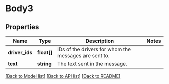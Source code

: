 # Body3

## Properties
Name | Type | Description | Notes
------------ | ------------- | ------------- | -------------
**driver_ids** | **float[]** | IDs of the drivers for whom the messages are sent to. | 
**text** | **string** | The text sent in the message. | 

[[Back to Model list]](../../README.md#documentation-for-models) [[Back to API list]](../../README.md#documentation-for-api-endpoints) [[Back to README]](../../README.md)

